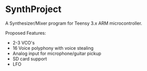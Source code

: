 # SynthProject
A Synthesizer/Mixer program for Teensy 3.x ARM microcontroller.

Proposed Features:
 * 2-3 VCO's
 * 16 Voice polyphony with voice stealing
 * Analog input for microphone/guitar pickup
 * SD card support
 * LFO
  
